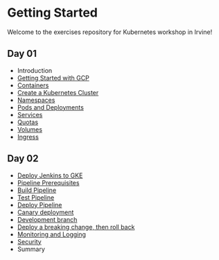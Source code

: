 Getting Started
===============

Welcome to the exercises repository for Kubernetes workshop in Irvine!

Day 01
------

- Introduction
- [Getting Started with GCP](modules/01-get-started.md)
- [Containers](modules/02-containers.md)
- [Create a Kubernetes Cluster](modules/03-create-cluster.md)
- [Namespaces](modules/04-namespaces.md)
- [Pods and Deployments](modules/05-pods-and-deployments.md)
- [Services](modules/06-services.md)
- [Quotas](modules/07-quotas.md)
- [Volumes](modules/08-volumes.md)
- [Ingress](modules/09-ingress.md)

Day 02
------

- [Deploy Jenkins to GKE](modules/10-deploy-jenkins.md)
- [Pipeline Prerequisites](modules/12-pipeline-prerequisites.md)
- [Build Pipeline](modules/13-build-pipeline.md)
- [Test Pipeline](modules/14-test-pipeline.md)
- [Deploy Pipeline](modules/15-deploy-pipeline.md)
- [Canary deployment](modules/16-canary.md)
- [Development branch](modules/17-dev-branch.md)
- [Deploy a breaking change, then roll back](modules/18-roll-back.md)
- [Monitoring and Logging](modules/19-monitoring-logging.md)
- [Security](modules/20-security.md)
- Summary

